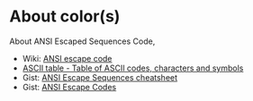 # About color(s)

About ANSI Escaped Sequences Code,

- Wiki: [ANSI escape code](https://en.wikipedia.org/wiki/ANSI_escape_code)
- [ASCII table - Table of ASCII codes, characters and symbols](https://www.ascii-code.com/)
- Gist: [ANSI Escape Sequences cheatsheet](https://gist.github.com/ConnerWill/d4b6c776b509add763e17f9f113fd25b)
- Gist: [ANSI Escape Codes](https://gist.github.com/fnky/458719343aabd01cfb17a3a4f7296797)
